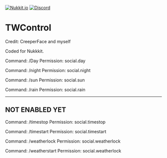 [![Nukkit.io](https://img.shields.io/badge/Nukkit%20MobPlugin-Download-yellow.svg)](https://forums.nukkit.io/resources/mobplugin.155/)
[![Discord](https://discordapp.com/api/guilds/386601650963349504/widget.png)](https://discord.gg/rBew6kc)

# TWControl
Credit: CreeperFace and myself

Coded for Nukkkit.

Command: /Day
Permission: social.day

Command: /night
Permission: social.night

Command: /sun
Permission: social.sun

Command: /rain
Permission: social.rain

----------------
NOT ENABLED YET
----------------
Command: /timestop
Permission: social.timestop

Command: /timestart
Permission: social.timestart

Command: /weatherlock
Permission: social.weatherlock

Command: /weatherstart
Permission: social.weatherlock

